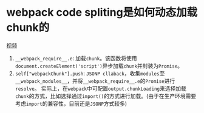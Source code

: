 # webpack code spliting是如何动态加载chunk的



[视频](https://www.bilibili.com/video/BV1k44y1h7DW)

1. `` __webpack_require__.e ``: 加载`` chunk ``。该函数将使用`` document.createElement('script') ``异步加载`` chunk ``并封装为`` Promise ``。
2. `` self["webpackChunk"].push ``: `` JSONP cllaback ``，收集`` modules ``至 `` __webpack_modules__ ``，并将`` __webpack_require__.e ``的`` Promise ``进行 `` resolve ``。
实际上，在`` webpack ``中可配置`` output.chunkLoading ``来选择加载`` chunk ``的方式，比如选择通过`` import() ``的方式进行加载。(由于在生产环境需要考虑`` import ``的兼容性，目前还是`` JSONP ``方式较多)
